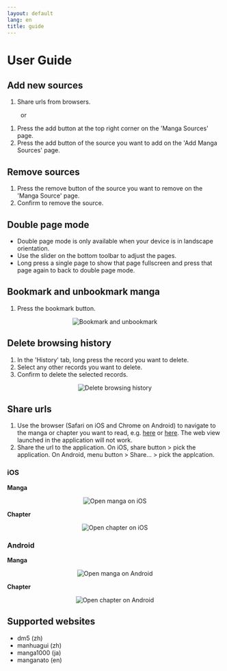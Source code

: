 ```yaml
---
layout: default
lang: en
title: guide
---
```


# User Guide

## Add new sources
1. Share urls from browsers.

&nbsp; &nbsp; &nbsp; &nbsp; or

1. Press the add button at the top right corner on the 'Manga Sources' page.
2. Press the add button of the source you want to add on the 'Add Manga Sources' page.

## Remove sources
1. Press the remove button of the source you want to remove on the 'Manga Source' page.
2. Confirm to remove the source.

## Double page mode
- Double page mode is only available when your device is in landscape orientation.
- Use the slider on the bottom toolbar to adjust the pages.
- Long press a single page to show that page fullscreen and press that page again to back to double page mode.

## Bookmark and unbookmark manga
1. Press the bookmark button.

<p align="center">
  <img src="https://tsuideni-works.github.io/assets/img/bookmark.gif" alt="Bookmark and unbookmark" />
</p>

## Delete browsing history
1. In the 'History' tab, long press the record you want to delete.
2. Select any other records you want to delete.
3. Confirm to delete the selected records.

<p align="center">
  <img src="https://tsuideni-works.github.io/assets/img/deleteHistory.gif" alt="Delete browsing history" />
</p>

## Share urls
1. Use the browser (Safari on iOS and Chrome on Android) to navigate to the manga or chapter you want to read, e.g. [here](https://tsuideni-works.github.io/en/manga.html) or [here](https://tsuideni-works.github.io/en/pages.html). The web view launched in the application will not work.
2. Share the url to the application. On iOS, share button > pick the application. On Android, menu button > Share... > pick the applcation.

### iOS

**Manga**

<p align="center">
  <img src="https://tsuideni-works.github.io/assets/img/openManga_ios.gif" alt="Open manga on iOS" />
</p>

**Chapter**

<p align="center">
  <img src="https://tsuideni-works.github.io/assets/img/openChapter_ios.gif" alt="Open chapter on iOS" />
</p>

### Android

**Manga**

<p align="center">
  <img src="https://tsuideni-works.github.io/assets/img/openManga_android.gif" alt="Open manga on Android" />
</p>

**Chapter**

<p align="center">
  <img src="https://tsuideni-works.github.io/assets/img/openChapter_android.gif" alt="Open chapter on Android" />
</p>

## Supported websites
- dm5 (zh)
- manhuagui (zh)
- manga1000 (ja)
- manganato (en)
